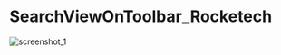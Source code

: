 # SearchViewOnToolbar_Rocketech

![screenshot_1](https://user-images.githubusercontent.com/30284431/51100025-4a77ad80-17fe-11e9-8b6b-55aedac0fff2.png)
